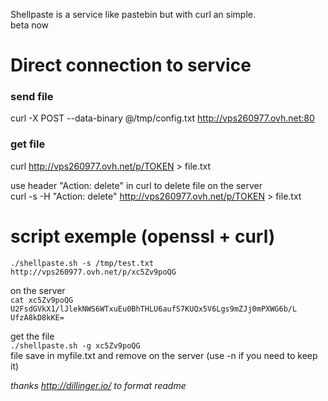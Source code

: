 Shellpaste is a service like pastebin but with curl an simple.  
beta now  

# Direct connection to service

### send file  
curl -X POST --data-binary @/tmp/config.txt http://vps260977.ovh.net:80  
### get file  
curl http://vps260977.ovh.net/p/TOKEN > file.txt

use header "Action: delete" in curl to delete file on the server  
curl -s -H "Action: delete" http://vps260977.ovh.net/p/TOKEN > file.txt  

# script exemple (openssl + curl)  
``./shellpaste.sh -s /tmp/test.txt  
http://vps260977.ovh.net/p/xc5Zv9poQG
``

on the server  
``
 cat xc5Zv9poQG  
U2FsdGVkX1/lJlekNWS6WTxuEu0BhTHLU6aufS7KUQx5V6Lgs9mZJj0mPXWG6b/L
UfzA8kD8kKE=
``  

get the file  
``
./shellpaste.sh -g xc5Zv9poQG
``  
file save in myfile.txt and remove on the server (use -n if you need to keep it)


*thanks http://dillinger.io/ to format readme* 

